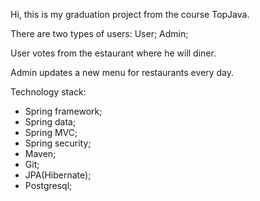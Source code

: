 Hi, this is my graduation project from the course TopJava.

There are two types of users:
User;
Admin;

User votes from the estaurant where he will diner.

Admin updates a new menu for restaurants every day.

Technology stack:
- Spring framework;
- Spring data;
- Spring MVC;
- Spring security;
- Maven;
- Git;
- JPA(Hibernate);
- Postgresql;
